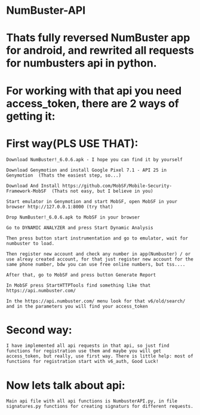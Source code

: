 # NumBuster-API
# Thats fully reversed NumBuster app for android, and rewrited all requests for numbusters api in python.

# For working with that api you need access_token, there are 2 ways of getting it:

# First way(PLS USE THAT):
  	Download NumBuster!_6.0.6.apk - I hope you can find it by yourself
	
	Download Genymotion and install Google Pixel 7.1 - API 25 in Genymotion  (Thats the easiest step, so...)
	
  	Download And Install https://github.com/MobSF/Mobile-Security-Framework-MobSF  (Thats not easy, but I believe in you)
	
  	Start emulator in Genymotion and start MobSF, open MobSF in your browser http://127.0.0.1:8000 (try that)
	
  	Drop NumBuster!_6.0.6.apk to MobSF in your browser
	
  	Go to DYNAMIC ANALYZER and press Start Dynamic Analysis
	
  	Then press button start instrumentation and go to emulator, wait for numbuster to load.
	
  	Then register new account and check any number in app(Numbuster) / or use alreay created account, for that just register new account for the same phone number, bdw you can use free online numbers, but tss....
	
  	After that, go to MobSF and press button Generate Report
	
  	In MobSF press StartHTTPTools find something like that https://api.numbuster.com/
	
  	In the https://api.numbuster.com/ menu look for that v6/old/search/ and in the parameters you will find your access_token
  
# Second way:
  	I have implemented all api requests in that api, so just find functions for registration use them and maybe you will get          	access_token, but really, use first way. There is little help: most of functions for registration start with v6_auth, Good Luck!
  
  
# Now lets talk about api:
	Main api file with all api functions is NumbusterAPI.py, in file signatures.py functions for creating signaturs for different requests.
